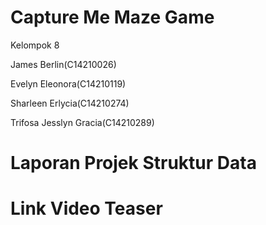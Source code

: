 # Capture Me Maze Game

Kelompok 8

James Berlin(C14210026)

Evelyn Eleonora(C14210119)

Sharleen Erlycia(C14210274)

Trifosa Jesslyn Gracia(C14210289)


# Laporan Projek Struktur Data

# Link Video Teaser
